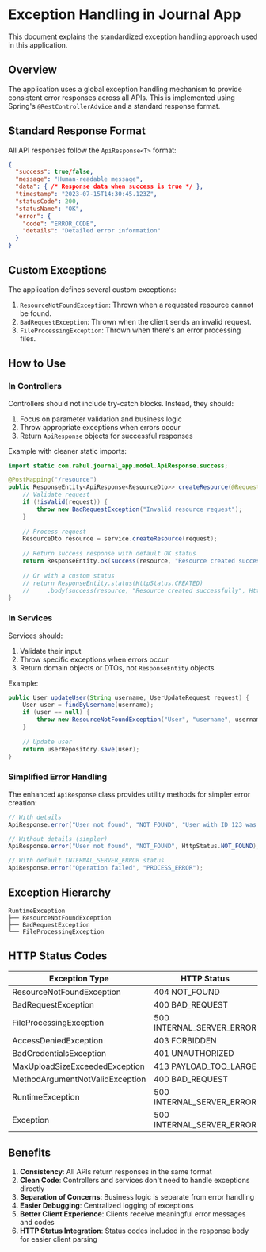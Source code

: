 # Exception Handling in Journal App

This document explains the standardized exception handling approach used in this application.

## Overview

The application uses a global exception handling mechanism to provide consistent error responses across all APIs. This is implemented using Spring's `@RestControllerAdvice` and a standard response format.

## Standard Response Format

All API responses follow the `ApiResponse<T>` format:

```json
{
  "success": true/false,
  "message": "Human-readable message",
  "data": { /* Response data when success is true */ },
  "timestamp": "2023-07-15T14:30:45.123Z",
  "statusCode": 200,
  "statusName": "OK",
  "error": {
    "code": "ERROR_CODE",
    "details": "Detailed error information"
  }
}
```

## Custom Exceptions

The application defines several custom exceptions:

1. `ResourceNotFoundException`: Thrown when a requested resource cannot be found.
2. `BadRequestException`: Thrown when the client sends an invalid request.
3. `FileProcessingException`: Thrown when there's an error processing files.

## How to Use

### In Controllers

Controllers should not include try-catch blocks. Instead, they should:

1. Focus on parameter validation and business logic
2. Throw appropriate exceptions when errors occur
3. Return `ApiResponse` objects for successful responses

Example with cleaner static imports:

```java
import static com.rahul.journal_app.model.ApiResponse.success;

@PostMapping("/resource")
public ResponseEntity<ApiResponse<ResourceDto>> createResource(@RequestBody ResourceRequest request) {
    // Validate request
    if (!isValid(request)) {
        throw new BadRequestException("Invalid resource request");
    }
    
    // Process request
    ResourceDto resource = service.createResource(request);
    
    // Return success response with default OK status
    return ResponseEntity.ok(success(resource, "Resource created successfully"));
    
    // Or with a custom status
    // return ResponseEntity.status(HttpStatus.CREATED)
    //     .body(success(resource, "Resource created successfully", HttpStatus.CREATED));
}
```

### In Services

Services should:

1. Validate their input
2. Throw specific exceptions when errors occur
3. Return domain objects or DTOs, not `ResponseEntity` objects

Example:

```java
public User updateUser(String username, UserUpdateRequest request) {
    User user = findByUsername(username);
    if (user == null) {
        throw new ResourceNotFoundException("User", "username", username);
    }
    
    // Update user
    return userRepository.save(user);
}
```

### Simplified Error Handling

The enhanced `ApiResponse` class provides utility methods for simpler error creation:

```java
// With details
ApiResponse.error("User not found", "NOT_FOUND", "User with ID 123 was not found", HttpStatus.NOT_FOUND);

// Without details (simpler)
ApiResponse.error("User not found", "NOT_FOUND", HttpStatus.NOT_FOUND);

// With default INTERNAL_SERVER_ERROR status
ApiResponse.error("Operation failed", "PROCESS_ERROR");
```

## Exception Hierarchy

```
RuntimeException
├── ResourceNotFoundException
├── BadRequestException
└── FileProcessingException
```

## HTTP Status Codes

| Exception Type | HTTP Status |
|----------------|-------------|
| ResourceNotFoundException | 404 NOT_FOUND |
| BadRequestException | 400 BAD_REQUEST |
| FileProcessingException | 500 INTERNAL_SERVER_ERROR |
| AccessDeniedException | 403 FORBIDDEN |
| BadCredentialsException | 401 UNAUTHORIZED |
| MaxUploadSizeExceededException | 413 PAYLOAD_TOO_LARGE |
| MethodArgumentNotValidException | 400 BAD_REQUEST |
| RuntimeException | 500 INTERNAL_SERVER_ERROR |
| Exception | 500 INTERNAL_SERVER_ERROR |

## Benefits

1. **Consistency**: All APIs return responses in the same format
2. **Clean Code**: Controllers and services don't need to handle exceptions directly
3. **Separation of Concerns**: Business logic is separate from error handling
4. **Easier Debugging**: Centralized logging of exceptions
5. **Better Client Experience**: Clients receive meaningful error messages and codes
6. **HTTP Status Integration**: Status codes included in the response body for easier client parsing 